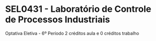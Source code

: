 # SEL0431 - Laboratório de Controle de Processos Industriais
Optativa Eletiva - 6º Período
2 créditos aula e 0 créditos trabalho

